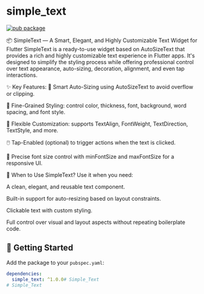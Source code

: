# simple_text

[![pub package](https://img.shields.io/pub/v/simple_text.svg)](https://pub.dev/packages/simple_text)


📦 SimpleText — A Smart, Elegant, and Highly Customizable Text Widget for Flutter
SimpleText is a ready-to-use widget based on AutoSizeText that provides a rich and highly customizable text experience in Flutter apps. It's designed to simplify the styling process while offering professional control over text appearance, auto-sizing, decoration, alignment, and even tap interactions.

✨ Key Features:
📐 Smart Auto-Sizing using AutoSizeText to avoid overflow or clipping.

🎨 Fine-Grained Styling: control color, thickness, font, background, word spacing, and font style.

🧠 Flexible Customization: supports TextAlign, FontWeight, TextDirection, TextStyle, and more.

🖱️ Tap-Enabled (optional) to trigger actions when the text is clicked.

📏 Precise font size control with minFontSize and maxFontSize for a responsive UI.

🧩 When to Use SimpleText?
Use it when you need:

A clean, elegant, and reusable text component.

Built-in support for auto-resizing based on layout constraints.

Clickable text with custom styling.

Full control over visual and layout aspects without repeating boilerplate code.

## 🚀 Getting Started

Add the package to your `pubspec.yaml`:

```yaml
dependencies:
  simple_text: ^1.0.0# Simple_Text
# Simple_Text
